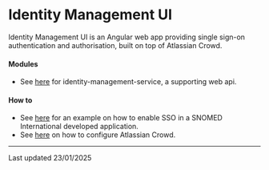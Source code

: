 # Identity Management UI

Identity Management UI is an Angular web app providing single sign-on authentication and authorisation, built on top of Atlassian Crowd.

#### Modules
- See [here](https://github.com/IHTSDO/identity-management-service) for identity-management-service, a supporting web api.

#### How to
- See [here](https://github.com/IHTSDO/ihtsdo-spring-sso) for an example on how to enable SSO in a SNOMED International developed application.
- See [here](https://confluence.atlassian.com/display/CROWD/Debugging+SSO+in+environments+with+Proxy+Servers) on how to configure Atlassian Crowd.

---
Last updated 23/01/2025
